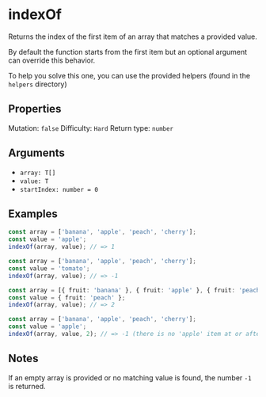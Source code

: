 # indexOf

Returns the index of the first item of an array that matches a provided value.

By default the function starts from the first item but an optional argument can override this behavior.

To help you solve this one, you can use the provided helpers (found in the `helpers` directory)

## Properties

Mutation: `false`
Difficulty: `Hard`
Return type: `number`

## Arguments

- `array: T[]`
- `value: T`
- `startIndex: number = 0`

## Examples

```typescript
const array = ['banana', 'apple', 'peach', 'cherry'];
const value = 'apple';
indexOf(array, value); // => 1

const array = ['banana', 'apple', 'peach', 'cherry'];
const value = 'tomato';
indexOf(array, value); // => -1

const array = [{ fruit: 'banana' }, { fruit: 'apple' }, { fruit: 'peach' }];
const value = { fruit: 'peach' };
indexOf(array, value); // => 2

const array = ['banana', 'apple', 'peach', 'cherry'];
const value = 'apple';
indexOf(array, value, 2); // => -1 (there is no 'apple' item at or after the index 2)
```

## Notes

If an empty array is provided or no matching value is found, the number `-1` is returned.
